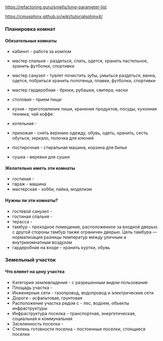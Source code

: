 https://refactoring.guru/smells/long-parameter-list

https://cmusphinx.github.io/wiki/tutorialsphinx4/

### Планировка комнат

#### Обязательные комнаты

- кабиннт - работа за компом
- мастер спальня - раздеться, спать, одется, хранить пастельное, хранить футболки, спортивки
- мастер санузел -
    туалет
    почистить зубы, умыться
    раздеться, ванна, одется, побриться
    хранить полотенца, плавки, футболки, спортивки
- мастер гардеробная - брюки, рубашки, свитера, наски
- столовая - прием пищи
- кухня - приготовление пиши, хранение продуктов, посуды, кухонная техника, чай коффе

- котельная -
- прихожая - снять верхнию одежду, обувь, одеть, хранить, сесть обуться, зеркало, полочка для ключей
- постирочная - стиральная машина, корзина для билья
- сушка - веревки для сушки

#### Желательно иметь эти комнаты

- гостиная -
- гараж - машина
- мастерская - хобби, пайка, моделизм

#### Нужны ли эти комнаты?

- гостевой санузел -
- гостиная спальня -
- терасса -
- тамбур - проходное помещение, расположенное за входной дверью.
    с другой стороны тамбур также ограничен дверью.
    Цель тамбура — нормализация разницы температур между уличным и внутрикомнатным воздухом
- гардеробная на входе - хранить куртки, обувь

### Земельный участок

#### Что влияет на цену участка

- Категория землевладения - с разрешенным видом пользования
- Площадь участка -
- Инженерные сети - газопровод, водопровод и электрические сети
- Дороги - асфальтовая, грунтовая
- Расположение участка рядом с - лес, водоем, объекты инфраструктуры
- Инфраструктура поселка - транспортная, энергетическая, социальная и коммунальная
- Заселенность поселка -
- Степень готовности поселка - постоенные поселки, стоящиеся поселки
